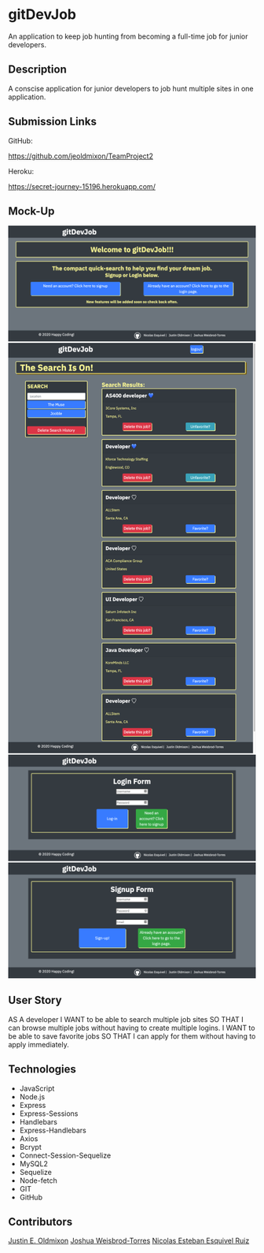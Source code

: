 # gitDevJob

An application to keep job hunting from becoming a full-time job for junior developers.

## Description

A conscise application for junior developers to job hunt multiple sites in one application.

## Submission Links

GitHub:

https://github.com/jeoldmixon/TeamProject2

Heroku:

https://secret-journey-15196.herokuapp.com/

## Mock-Up

![Screen Shot of Homepage](./public/images/homepage.png)
![Screen Shot of Dashboard](./public/images/dashboard.png)
![Screen Shot of Login Page](./public/images/login.png)
![Screen Shot of Signup](./public/images/signup.png)

## User Story

AS A developer
I WANT to be able to search multiple job sites
SO THAT I can browse multiple jobs without having to create multiple logins.
I WANT to be able to save favorite jobs
SO THAT I can apply for them without having to apply immediately.

## Technologies

- JavaScript
- Node.js
- Express
- Express-Sessions
- Handlebars
- Express-Handlebars
- Axios
- Bcrypt
- Connect-Session-Sequelize
- MySQL2
- Sequelize
- Node-fetch
- GIT
- GitHub

## Contributors

[Justin E. Oldmixon](https://github.com/jeoldmixon)
[Joshua Weisbrod-Torres](https://github.com/joshuaweisbrodtorres)
[Nicolas Esteban Esquivel Ruiz](https://github.com/NIKO09ES)
